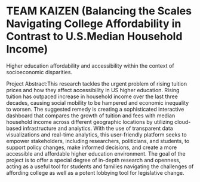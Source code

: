 # TEAM KAIZEN (Balancing the Scales Navigating College Affordability in Contrast to U.S.Median Household Income)
Higher education  affordability and accessibility within the  context of socioeconomic disparities.

Project Abstract:This research tackles the urgent problem of rising tuition prices and how they affect 
accessibility in US higher education. Rising tuition has outpaced increase in household 
income over the last three decades, causing social mobility to be hampered and economic 
inequality to worsen. The suggested remedy is creating a sophisticated interactive 
dashboard that compares the growth of tuition and fees with median household income 
across different geographic locations by utilizing cloud-based infrastructure and analytics. 
With the use of transparent data visualizations and real-time analytics, this user-friendly 
platform seeks to empower stakeholders, including researchers, politicians, and students, 
to support policy changes, make informed decisions, and create a more accessible and 
affordable higher education environment. The goal of the project is to offer a special degree 
of in-depth research and openness, acting as a useful tool for students and families 
navigating the challenges of affording college as well as a potent lobbying tool for 
legislative change.


